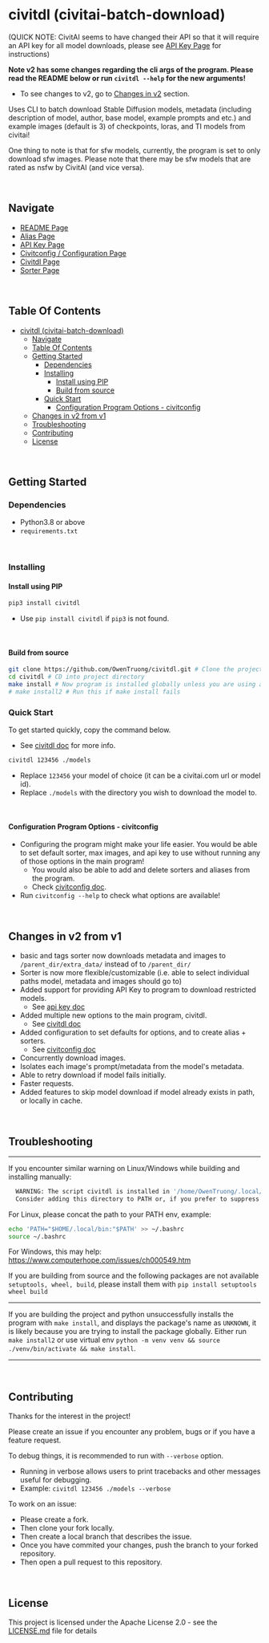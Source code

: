 # civitdl (civitai-batch-download)

(QUICK NOTE: CivitAI seems to have changed their API so that it will require an API key for all model downloads, please see [API Key Page](/doc/api_key.md) for instructions)

**Note v2 has some changes regarding the cli args of the program. Please read the README below or run `civitdl --help` for the new arguments!**
- To see changes to v2, go to [Changes in v2](#changes-in-v2-from-v1) section.

Uses CLI to batch download Stable Diffusion models, metadata (including description of model, author, base model, example prompts and etc.) and example images (default is 3) of checkpoints, loras, and TI models from civitai!

One thing to note is that for sfw models, currently, the program is set to only download sfw images. Please note that there may be sfw models that are rated as nsfw by CivitAI (and vice versa).

<br/>

## Navigate
- [README Page](/README.md)
- [Alias Page](/doc/alias.md)
- [API Key Page](/doc/api_key.md)
- [Civitconfig / Configuration Page](/doc/civitconfig.md)
- [Civitdl Page](/doc/civitdl.md)
- [Sorter Page](/doc/sorter.md)

<br/>

## Table Of Contents
- [civitdl (civitai-batch-download)](#civitdl-civitai-batch-download)
  - [Navigate](#navigate)
  - [Table Of Contents](#table-of-contents)
  - [Getting Started](#getting-started)
    - [Dependencies](#dependencies)
    - [Installing](#installing)
      - [Install using PIP](#install-using-pip)
      - [Build from source](#build-from-source)
    - [Quick Start](#quick-start)
      - [Configuration Program Options - civitconfig](#configuration-program-options---civitconfig)
  - [Changes in v2 from v1](#changes-in-v2-from-v1)
  - [Troubleshooting](#troubleshooting)
  - [Contributing](#contributing)
  - [License](#license)

<br/>

## Getting Started

### Dependencies
* Python3.8 or above
* `requirements.txt`

<br/>

### Installing

#### Install using PIP
```bash
pip3 install civitdl
```
- Use `pip install civitdl` if `pip3` is not found.

<br/>

#### Build from source
```bash
git clone https://github.com/OwenTruong/civitdl.git # Clone the project
cd civitdl # CD into project directory
make install # Now program is installed globally unless you are using a virtual env
# make install2 # Run this if make install fails
```

### Quick Start
To get started quickly, copy the command below.
- See [civitdl doc](/doc/civitdl.md) for more info.

``` bash
civitdl 123456 ./models
```
- Replace `123456` your model of choice (it can be a civitai.com url or model id).
- Replace `./models` with the directory you wish to download the model to.

<br/>

#### Configuration Program Options - civitconfig
- Configuring the program might make your life easier. You would be able to set default sorter, max images, and api key to use without running any of those options in the main program!
  - You would also be able to add and delete sorters and aliases from the program.
  - Check [civitconfig doc](/doc/civitconfig.md).
- Run `civitconfig --help` to check what options are available!

<br/>

## Changes in v2 from v1
- basic and tags sorter now downloads metadata and images to `/parent_dir/extra_data/` instead of to `/parent_dir/`
- Sorter is now more flexible/customizable (i.e. able to select individual paths model, metadata and images should go to)
- Added support for providing API Key to program to download restricted models.
  - See [api key doc](/doc/api_key.md)
- Added multiple new options to the main program, civitdl.
  - See [civitdl doc](/doc/civitdl.md)
- Added configuration to set defaults for options, and to create alias + sorters.
  - See [civitconfig doc](/doc/civitconfig.md) 
- Concurrently download images.
- Isolates each image's prompt/metadata from the model's metadata.
- Able to retry download if model fails initially.
- Faster requests.
- Added features to skip model download if model already exists in path, or locally in cache.

<br/>

## Troubleshooting

------

If you encounter similar warning on Linux/Windows while building and installing manually:
```bash
  WARNING: The script civitdl is installed in '/home/OwenTruong/.local/bin' which is not on PATH.
  Consider adding this directory to PATH or, if you prefer to suppress this warning, use --no-warn-script-location.
```

For Linux, please concat the path to your PATH env, example:
```bash
echo 'PATH="$HOME/.local/bin:"$PATH' >> ~/.bashrc
source ~/.bashrc
```

For Windows, this may help: https://www.computerhope.com/issues/ch000549.htm

If you are building from source and the following packages are not available `setuptools, wheel, build`, please install them with `pip install setuptools wheel build`

------

If you are building the project and python unsuccessfully installs the program with `make install`, and displays the package's name as `UNKNOWN`, it is likely because you are trying to install the package globally. Either run `make install2` or use virtual env `python -m venv venv && source ./venv/bin/activate && make install`.

------

<br/>



## Contributing

Thanks for the interest in the project!

Please create an issue if you encounter any problem, bugs or if you have a feature request.

To debug things, it is recommended to run with `--verbose` option.
* Running in verbose allows users to print tracebacks and other messages useful for debugging.
* Example: `civitdl 123456 ./models --verbose`

To work on an issue:
* Please create a fork.
* Then clone your fork locally.
* Then create a local branch that describes the issue.
* Once you have commited your changes, push the branch to your forked repository.
* Then open a pull request to this repository.

<br/>

## License

This project is licensed under the Apache License 2.0 - see the [LICENSE.md](./License) file for details
